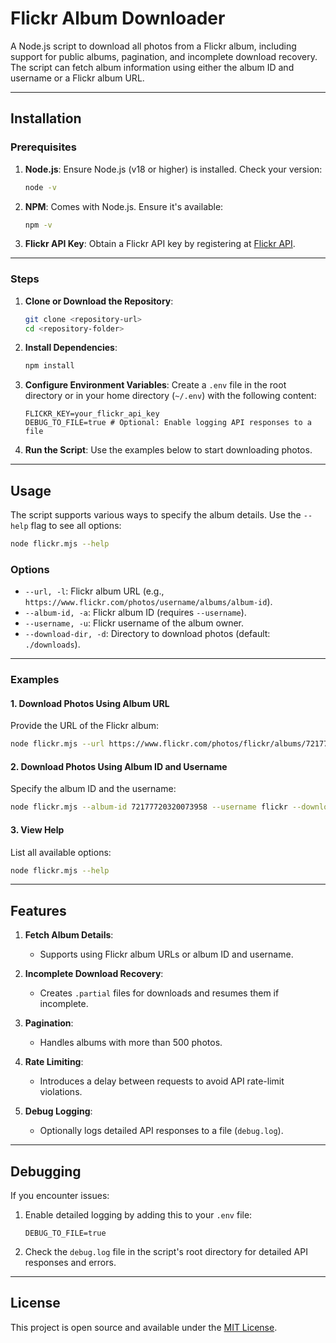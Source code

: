 # Flickr Album Downloader

A Node.js script to download all photos from a Flickr album, including support for public albums, pagination, and incomplete download recovery. The script can fetch album information using either the album ID and username or a Flickr album URL.

---

## Installation

### Prerequisites

1. **Node.js**: Ensure Node.js (v18 or higher) is installed.
   Check your version:

   ```bash
   node -v
   ```

2. **NPM**: Comes with Node.js. Ensure it's available:

   ```bash
   npm -v
   ```

3. **Flickr API Key**: Obtain a Flickr API key by registering at [Flickr API](https://www.flickr.com/services/api/).

---

### Steps

1. **Clone or Download the Repository**:

   ```bash
   git clone <repository-url>
   cd <repository-folder>
   ```

2. **Install Dependencies**:

   ```bash
   npm install
   ```

3. **Configure Environment Variables**:
   Create a `.env` file in the root directory or in your home directory (`~/.env`) with the following content:

   ```dotenv
   FLICKR_KEY=your_flickr_api_key
   DEBUG_TO_FILE=true # Optional: Enable logging API responses to a file
   ```

4. **Run the Script**:
   Use the examples below to start downloading photos.

---

## Usage

The script supports various ways to specify the album details. Use the `--help` flag to see all options:

```bash
node flickr.mjs --help
```

### Options

- `--url, -l`: Flickr album URL (e.g., `https://www.flickr.com/photos/username/albums/album-id`).
- `--album-id, -a`: Flickr album ID (requires `--username`).
- `--username, -u`: Flickr username of the album owner.
- `--download-dir, -d`: Directory to download photos (default: `./downloads`).

---

### Examples

#### 1. Download Photos Using Album URL

Provide the URL of the Flickr album:

```bash
node flickr.mjs --url https://www.flickr.com/photos/flickr/albums/72177720320073958/ --download-dir ./photos
```

#### 2. Download Photos Using Album ID and Username

Specify the album ID and the username:

```bash
node flickr.mjs --album-id 72177720320073958 --username flickr --download-dir ./photos
```

#### 3. View Help

List all available options:

```bash
node flickr.mjs --help
```

---

## Features

1. **Fetch Album Details**:
   - Supports using Flickr album URLs or album ID and username.

2. **Incomplete Download Recovery**:
   - Creates `.partial` files for downloads and resumes them if incomplete.

3. **Pagination**:
   - Handles albums with more than 500 photos.

4. **Rate Limiting**:
   - Introduces a delay between requests to avoid API rate-limit violations.

5. **Debug Logging**:
   - Optionally logs detailed API responses to a file (`debug.log`).

---

## Debugging

If you encounter issues:

1. Enable detailed logging by adding this to your `.env` file:

   ```dotenv
   DEBUG_TO_FILE=true
   ```

2. Check the `debug.log` file in the script's root directory for detailed API responses and errors.

---

## License

This project is open source and available under the [MIT License](LICENSE).
